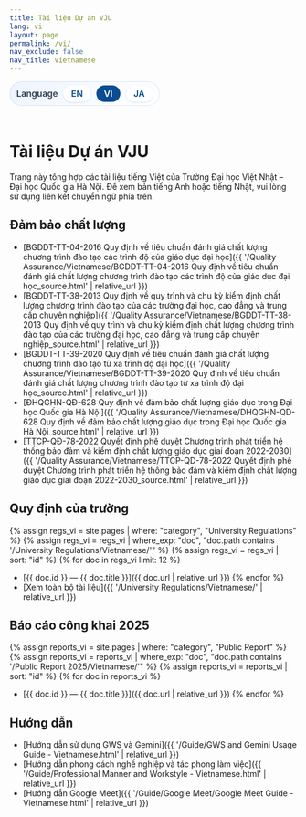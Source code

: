 ```yaml
---
title: Tài liệu Dự án VJU
lang: vi
layout: page
permalink: /vi/
nav_exclude: false
nav_title: Vietnamese
---
```


<style>
  .language-switcher {
    display: inline-flex;
    align-items: center;
    gap: 0.6rem;
    padding: 0.45rem 0.75rem;
    border-radius: 999px;
    background: linear-gradient(135deg, #eef4ff 0%, #ffffff 100%);
    box-shadow: inset 0 0 0 1px rgba(11, 77, 145, 0.12);
    margin: 0 0 1.5rem;
    font-size: 0.95rem;
  }

  .language-switcher span {
    font-weight: 600;
    color: #2d3e52;
  }

  .language-switcher a,
  .language-switcher strong {
    padding: 0.3rem 0.85rem;
    border-radius: 999px;
    text-decoration: none;
    font-weight: 600;
  }

  .language-switcher a {
    color: #0b4d91;
    background: #ffffff;
    box-shadow: 0 1px 3px rgba(11, 77, 145, 0.15);
    transition: background 0.15s ease, color 0.15s ease, box-shadow 0.15s ease;
  }

  .language-switcher a:hover,
  .language-switcher a:focus-visible {
    background: #0b4d91;
    color: #ffffff;
    box-shadow: 0 4px 10px rgba(11, 77, 145, 0.2);
  }

  .language-switcher strong {
    color: #ffffff;
    background: #0b4d91;
  }

  details.collection-toggle {
    margin-top: 1.1rem;
    border-radius: 12px;
    border: 1px solid rgba(11, 77, 145, 0.12);
    background: #f7fbff;
    padding: 0.75rem 1rem;
  }

  details.collection-toggle summary {
    cursor: pointer;
    font-weight: 600;
    color: #0b4d91;
    list-style: none;
  }

  details.collection-toggle summary::-webkit-details-marker {
    display: none;
  }

  details.collection-toggle[open] {
    box-shadow: 0 8px 20px rgba(11, 77, 145, 0.12);
  }

  .collection-toggle__body {
    margin-top: 0.7rem;
  }

  .collection-toggle__body .document-list {
    margin: 0;
    padding-left: 1.1rem;
  }

  .collection-toggle__body .document-list li {
    margin-bottom: 0.4rem;
  }
</style>

<div class="language-switcher" role="navigation" aria-label="Chuyển đổi ngôn ngữ">
  <span>Language</span>
  <a href="{{ '/' | relative_url }}">EN</a>
  <strong>VI</strong>
  <a href="{{ '/ja/' | relative_url }}">JA</a>
</div>

# Tài liệu Dự án VJU

Trang này tổng hợp các tài liệu tiếng Việt của Trường Đại học Việt Nhật – Đại học Quốc gia Hà Nội. Để xem bản tiếng Anh hoặc tiếng Nhật, vui lòng sử dụng liên kết chuyển ngữ phía trên.

## Đảm bảo chất lượng

- [BGDDT-TT-04-2016 Quy định về tiêu chuẩn đánh giá chất lượng chương trình đào tạo các trình độ của giáo dục đại học]({{ '/Quality Assurance/Vietnamese/BGDDT-TT-04-2016 Quy định về tiêu chuẩn đánh giá chất lượng chương trình đào tạo các trình độ của giáo dục đại học_source.html' | relative_url }})
- [BGDDT-TT-38-2013 Quy định về quy trình và chu kỳ kiểm định chất lượng chương trình đào tạo của các trường đại học, cao đẳng và trung cấp chuyên nghiệp]({{ '/Quality Assurance/Vietnamese/BGDDT-TT-38-2013 Quy định về quy trình và chu kỳ kiểm định chất lượng chương trình đào tạo của các trường đại học, cao đẳng và trung cấp chuyên nghiệp_source.html' | relative_url }})
- [BGDDT-TT-39-2020 Quy định về tiêu chuẩn đánh giá chất lượng chương trình đào tạo từ xa trình độ đại học]({{ '/Quality Assurance/Vietnamese/BGDDT-TT-39-2020 Quy định về tiêu chuẩn đánh giá chất lượng chương trình đào tạo từ xa trình độ đại học_source.html' | relative_url }})
- [ĐHQGHN-QĐ-628 Quy định về đảm bảo chất lượng giáo dục trong Đại học Quốc gia Hà Nội]({{ '/Quality Assurance/Vietnamese/DHQGHN-QD-628 Quy định về đảm bảo chất lượng giáo dục trong Đại học Quốc gia Hà Nội_source.html' | relative_url }})
- [TTCP-QĐ-78-2022 Quyết định phê duyệt Chương trình phát triển hệ thống bảo đảm và kiểm định chất lượng giáo dục giai đoạn 2022-2030]({{ '/Quality Assurance/Vietnamese/TTCP-QD-78-2022 Quyết định phê duyệt Chương trình phát triển hệ thống bảo đảm và kiểm định chất lượng giáo dục giai đoạn 2022-2030_source.html' | relative_url }})

## Quy định của trường

{% assign regs_vi = site.pages | where: "category", "University Regulations" %}
{% assign regs_vi = regs_vi | where_exp: "doc", "doc.path contains '/University Regulations/Vietnamese/'" %}
{% assign regs_vi = regs_vi | sort: "id" %}
{% for doc in regs_vi limit: 12 %}
- [{{ doc.id }} — {{ doc.title }}]({{ doc.url | relative_url }})
{% endfor %}
- [Xem toàn bộ tài liệu]({{ '/University Regulations/Vietnamese/' | relative_url }})

## Báo cáo công khai 2025

{% assign reports_vi = site.pages | where: "category", "Public Report" %}
{% assign reports_vi = reports_vi | where_exp: "doc", "doc.path contains '/Public Report 2025/Vietnamese/'" %}
{% assign reports_vi = reports_vi | sort: "id" %}
{% for doc in reports_vi %}
- [{{ doc.id }} — {{ doc.title }}]({{ doc.url | relative_url }})
{% endfor %}

## Hướng dẫn

- [Hướng dẫn sử dụng GWS và Gemini]({{ '/Guide/GWS and Gemini Usage Guide - Vietnamese.html' | relative_url }})
- [Hướng dẫn phong cách nghề nghiệp và tác phong làm việc]({{ '/Guide/Professional Manner and Workstyle - Vietnamese.html' | relative_url }})
- [Hướng dẫn Google Meet]({{ '/Guide/Google Meet/Google Meet Guide - Vietnamese.html' | relative_url }})

